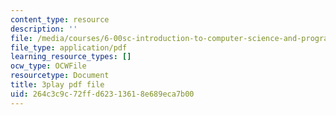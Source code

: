 ```yaml
---
content_type: resource
description: ''
file: /media/courses/6-00sc-introduction-to-computer-science-and-programming-spring-2011/264c3c9c72ffd62313618e689eca7b00_FBpe3xFvPrQ.pdf
file_type: application/pdf
learning_resource_types: []
ocw_type: OCWFile
resourcetype: Document
title: 3play pdf file
uid: 264c3c9c-72ff-d623-1361-8e689eca7b00
---
```

